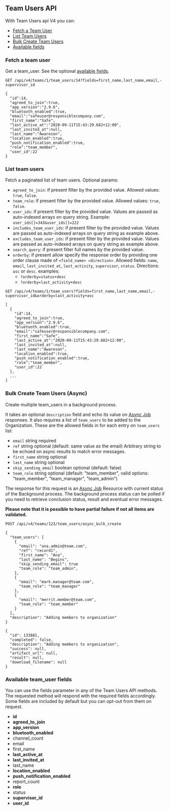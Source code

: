 ## Team Users API
With Team Users api V4 you can:

- [Fetch a Team User](#fetch-a-team-user)
- [List Team Users](#list-team-users)
- [Bulk Create Team Users](#bulk-create-team-users)
- [Available fields](#available-team_user-fields)

### Fetch a team user

Get a team_user. See the optional [available fields](#available-team_user-fields).
```
GET /api/v4/teams/1/team_users/14?fields=first_name,last_name,email,-supervisor_id
```

```
{
  "id":14,
  "agreed_to_join":true,
  "app_version":"2.9.6",
  "bluetooth_enabled":true,
  "email":"safeuser@responsiblecompany.com",
  "first_name":"Safe",
  "last_active_at":"2020-09-11T15:43:29.682+12:00",
  "last_invited_at":null,
  "last_name":"Awareson",
  "location_enabled":true,
  "push_notification_enabled":true,
  "role":"team_member",
  "user_id":22
}
```

### List team users

Fetch a paginated list of team users.
Optional params:
- `agreed_to_join`: if present filter by the provided value. Allowed values: `true`, `false`.
- `team_role`: if present filter by the provided value. Allowed values: `true`, `false`.
- `user_ids`: if present filter by the provided value. Values are passed as auto-indexed arrays on query string. Example: `user_ids[]=343&user_ids[]=222`
- `includes_team_user_ids`: if present filter by the provided value. Values are passed as auto-indexed arrays on query string as example above.
- `excludes_team_user_ids`: if present filter by the provided value. Values are passed as auto-indexed arrays on query string as example above.
- `search_query`: if present filter full names by the provided value.
- `orderby`: if present allow specify the response order by providing one order clause
  made of `<field_name> <direction>`. Allowed fields:
  `name`, `email`, `last_invited_at`, `last_activity`, `supervisor`, `status`. Directions: `asc` or `desc`.
  examples:
    - `?orderby=status+desc`
    - `?orderby=last_activity+desc`

```
GET /api/v4/teams/1/team_users?fields=first_name,last_name,email,-supervisor_id&orderby=last_activity+asc
```

```
[  
  {
    "id":14,
    "agreed_to_join":true,
    "app_version":"2.9.6",
    "bluetooth_enabled":true,
    "email":"safeuser@responsiblecompany.com",
    "first_name":"Safe",
    "last_active_at":"2020-09-11T15:43:29.682+12:00",
    "last_invited_at":null,
    "last_name":"Awareson",
    "location_enabled":true,
    "push_notification_enabled":true,
    "role":"team_member",
    "user_id":22
  },
  ...
]
```


### Bulk Create Team Users (Async)
Create multiple team_users in a background process.

It takes an optional `description` field and echo its value on [Async Job](async_job.md) responses.
It also requires a list of `team_users` to be added to the Organization.
These are the allowed fields in for each entry on `team_users` list:
- `email` string required
- `ref` string optional (default: same value as the email) Arbitrary string to be echoed on async results to match error messages.
- `first_name` string optional
- `last_name` string optional
- `skip_sending_email` boolean optional (default: false)
- `team_role` string optional (default: "team_member", valid options: "team_member", "team_manager", "team_admin")

The response for this request is an [Async Job](async_job.md) Resource with current status of the
Background process. The background process status can be polled if you need to
retrieve conclusion status, result and eventual error messages.

**Please note that it is possible to have partial failure if not all items are validated.**

```
POST /api/v4/teams/123/team_users/async_bulk_create

{
  "team_users": [
    {
      "email": "ana.admin@team.com",
      "ref": "record1",
      "first_name": "Ana",
      "last_name": "Begins",
      "skip_sending_email": true
      "team_role": "team_admin",
    },
    {
      "email": "mark.manager@team.com",
      "team_role": "team_manager"
    },
    {
      "email": "merrit.member@team.com",
      "team_role": "team_member"
    }
  ],
  "description": "Adding members to organization"
}
```

```
{
  "id": 133881,
  "completed": false,
  "description": "Adding members to organization",
  "success": null,
  "artifact_url": null,
  "result": null,
  "download_filename": null
}
```

### Available team_user fields
You can use the fields parameter in any of the Team Users API methods. The requested
method will respond with the required fields accordingly. Some fields are
included by default but you can opt-out from them on request.

* **id**
* **agreed_to_join**
* **app_version**
* **bluetooth_enabled**
* channel_count
* email
* first_name
* **last_active_at**
* **last_invited_at**
* last_name
* **location_enabled**
* **push_notification_enabled**
* report_count
* **role**
* status
* **supervisor_id**
* **user_id**
